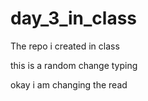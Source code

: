 # day_3_in_class
The repo i created in class

this is a random change
typing

okay i am changing the read